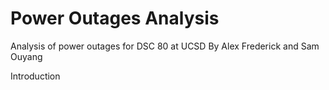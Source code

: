 # Power Outages Analysis
Analysis of power outages for DSC 80 at UCSD
By Alex Frederick and Sam Ouyang


Introduction


